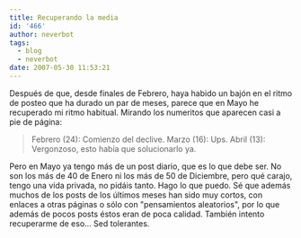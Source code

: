 ```yaml
---
title: Recuperando la media
id: '466'
author: neverbot
tags:
  - blog
  - neverbot
date: 2007-05-30 11:53:21
---
```


Después de que, desde finales de Febrero, haya habido un bajón en el ritmo de posteo que ha durado un par de meses, parece que en Mayo he recuperado mi ritmo habitual. Mirando los numeritos que aparecen casi a pie de página:

> Febrero (24): Comienzo del declive.
  Marzo (16): Ups.
  Abril (13): Vergonzoso, esto había que solucionarlo ya.

Pero en Mayo ya tengo más de un post diario, que es lo que debe ser. No son los más de 40 de Enero ni los más de 50 de Diciembre, pero qué carajo, tengo una vida privada, no pidáis tanto. Hago lo que puedo. Sé que además muchos de los posts de los últimos meses han sido muy cortos, con enlaces a otras páginas o sólo con "pensamientos aleatorios", por lo que además de pocos posts éstos eran de poca calidad. También intento recuperarme de eso... Sed tolerantes.
